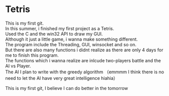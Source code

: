 # Tetris
  This is my first git.<br/>
  In this summer, i finished my first project as a Tetris. <br/>
  Used the C and the win32 API to draw my GUI.<br/>
  Although it just a little game, i wanna make something different.<br/>
  The program include the Threading, GUI, winsocket and so on.<br/>
  But there are also many functions i didnt realize as there are only 4 days for me to finish this program.<br/>
  The functions which i wanna realize are inlcude two-players battle and the AI vs Player.<br/>
  The AI I plan to write with the greedy algorithm （emmmm I think there is no need to let the AI have very great intelligence hiahia）<br/>
  
  This is my first git, I believe I can do better in the tomorrow 
